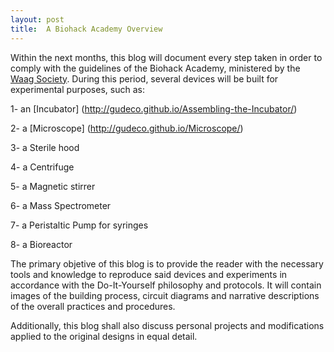 ```yaml
---
layout: post
title:  A Biohack Academy Overview
---
```


Within the next months, this blog will document every step taken in order to comply with the guidelines of the Biohack Academy, ministered by the <a href="http://waag.org/en" target="_blank">Waag Society</a>.
During this period, several devices will be built for experimental purposes, such as: 

1- an [Incubator] (http://gudeco.github.io/Assembling-the-Incubator/)

2- a [Microscope] (http://gudeco.github.io/Microscope/)

3- a Sterile hood

4- a Centrifuge

5- a Magnetic stirrer

6- a Mass Spectrometer

7- a Peristaltic Pump for syringes

8- a Bioreactor

The primary objetive of this blog is to provide the reader with the necessary tools and knowledge to reproduce said devices and experiments in accordance with the Do-It-Yourself philosophy and protocols. It will contain images of the building process, circuit diagrams and narrative descriptions of the overall practices and procedures.

Additionally, this blog shall also discuss personal projects and modifications applied to the original designs in equal detail. 
